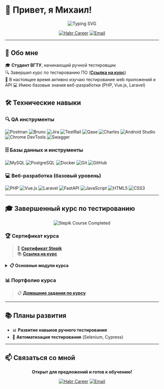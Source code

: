 # 👋 Привет, я Михаил!

<div align="center">
  <img src="https://readme-typing-svg.herokuapp.com?font=Fira+Code&pause=1000&color=4A90E2&center=true&vCenter=true&width=750&lines=Инженер+по+ручному+тестированию+•+Стажёр+(Intern)" alt="Typing SVG" />
</div>

<div align="center">
  
[![Habr Career](https://img.shields.io/badge/Habr_Career-4A90E2?style=for-the-badge&logo=habr&logoColor=white)](https://career.habr.com/s1kko)
[![Email](https://img.shields.io/badge/Email-0066CC?style=for-the-badge&logo=gmail&logoColor=white)](mailto:r.melo2015@yandex.ru)

</div>

---

## 🎯 Обо мне

🎓 **Студент ВГТУ**, начинающий ручной тестировщик  
🔍 Завершил курс по тестированию ПО (**[Ссылка на курс](https://stepik.org/course/245575)**)  
📱  В настоящее время активно изучаю тестирование web приложений и API
💻 Имею базовые знания веб-разработки (PHP, Vue.js, Laravel)  

## 🛠️ Технические навыки

### 🔍 QA инструменты
![Postman](https://img.shields.io/badge/Postman-4A90E2?style=for-the-badge&logo=postman&logoColor=white)
![Bruno](https://img.shields.io/badge/Bruno-0066CC?style=for-the-badge&logo=bruno&logoColor=white)
![Jira](https://img.shields.io/badge/Jira-4A90E2?style=for-the-badge&logo=jira&logoColor=white)
![TestRail](https://img.shields.io/badge/TestRail-0066CC?style=for-the-badge&logo=testrail&logoColor=white)
![Qase](https://img.shields.io/badge/Qase-4A90E2?style=for-the-badge&logo=qase&logoColor=white)
![Charles](https://img.shields.io/badge/Charles-0066CC?style=for-the-badge&logo=charles&logoColor=white)
![Android Studio](https://img.shields.io/badge/Android%20Studio-4A90E2?style=for-the-badge&logo=android-studio&logoColor=white)
![Chrome DevTools](https://img.shields.io/badge/Chrome_DevTools-0066CC?style=for-the-badge&logo=googlechrome&logoColor=white)
![Swagger](https://img.shields.io/badge/Swagger-4A90E2?style=for-the-badge&logo=swagger&logoColor=white)

### 🗄️ Базы данных и инструменты
![MySQL](https://img.shields.io/badge/MySQL-0066CC?style=for-the-badge&logo=mysql&logoColor=white)
![PostgreSQL](https://img.shields.io/badge/PostgreSQL-4A90E2?style=for-the-badge&logo=postgresql&logoColor=white)
![Docker](https://img.shields.io/badge/Docker-0066CC?style=for-the-badge&logo=docker&logoColor=white)
![Git](https://img.shields.io/badge/Git-4A90E2?style=for-the-badge&logo=git&logoColor=white)
![GitHub](https://img.shields.io/badge/GitHub-0066CC?style=for-the-badge&logo=github&logoColor=white)

### 💻 Веб-разработка (базовый уровень)
![PHP](https://img.shields.io/badge/PHP-87CEEB?style=for-the-badge&logo=php&logoColor=white)
![Vue.js](https://img.shields.io/badge/Vue.js-B0E0E6?style=for-the-badge&logo=vuedotjs&logoColor=4FC08D)
![Laravel](https://img.shields.io/badge/Laravel-87CEEB?style=for-the-badge&logo=laravel&logoColor=white)
![FastAPI](https://img.shields.io/badge/FastAPI-B0E0E6?style=for-the-badge&logo=fastapi&logoColor=white)
![JavaScript](https://img.shields.io/badge/JavaScript-87CEEB?style=for-the-badge&logo=javascript&logoColor=F7DF1E)
![HTML5](https://img.shields.io/badge/HTML5-B0E0E6?style=for-the-badge&logo=html5&logoColor=E34F26)
![CSS3](https://img.shields.io/badge/CSS3-87CEEB?style=for-the-badge&logo=css3&logoColor=1572B6)

---

## 🎓 Завершенный курс по тестированию

<div align="center">
  <img src="https://img.shields.io/badge/Stepik-Курс_завершен-4A90E2?style=for-the-badge&logo=stepik&logoColor=white" alt="Stepik Course Completed"/>
</div>

### 🏆 Сертификат курса

> 📜 **[Сертификат Stepik](https://stepik.org/cert/2944177)**  
> 📚 **[Ссылка на курс](https://stepik.org/course/245575)**

<details>
<summary><b>📋 Основные модули курса</b></summary>

- **Теория тестирования** (ISTQB)
- **Тест-дизайн** и техники проектирования тестов
- **Тестовая документация** (Тест-кейсы, чек-листы, баг-репорты)
- **Тестирование веб-приложений** и работа с DevTools
- **API тестирование** с Postman (REST/SOAP)
- **Мобильное тестирование** Android/iOS
- **Работа с базами данных** (SQL, MySQL, PostgreSQL)
- **Git/GitHub** для контроля версий

</details>

### 📊 Портфолио курса

> 📋 **[Домашние задания по курсу](https://drive.google.com/drive/folders/1ruW3xBJsAxqJDI-01PkLiIqKk1j0hGxP?usp=sharing)**

---

## 📚 Планы развития

- 📊 **Развитие навыков ручного тестирования**
- 🤖 **Автоматизация тестирования** (Selenium, Cypress)

---

## 📫 Связаться со мной

<div align="center">

**Открыт для предложений и готов к обучению!**

[![Habr Career](https://img.shields.io/badge/Habr_Career-4A90E2?style=for-the-badge&logo=habr&logoColor=white)](https://career.habr.com/s1kko)
[![Email](https://img.shields.io/badge/Email-0066CC?style=for-the-badge&logo=gmail&logoColor=white)](mailto:r.melo2015@yandex.ru)

</div>
